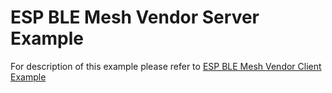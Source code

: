 ESP BLE Mesh Vendor Server Example
==================================

For description of this example please refer to [ESP BLE Mesh Vendor Client Example](../vendor_client/README.md)
